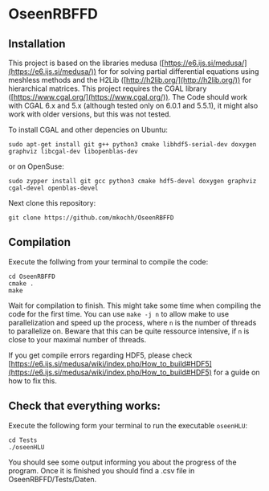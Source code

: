 # OseenRBFFD
## Installation
This project is based on the libraries medusa ([https://e6.ijs.si/medusa/](https://e6.ijs.si/medusa/)) for for solving partial differential equations using meshless methods 
and the H2Lib ([http://h2lib.org/](http://h2lib.org/)) for hierarchical matrices.
This project requires the CGAL library ([https://www.cgal.org/](https://www.cgal.org/)). 
The Code should work with CGAL 6.x and 5.x (although tested only on 6.0.1 and 5.5.1), 
it might also work with older versions, but this was not tested.

To install CGAL and other depencies on Ubuntu:
```
sudo apt-get install git g++ python3 cmake libhdf5-serial-dev doxygen graphviz libcgal-dev libopenblas-dev
```

or on OpenSuse:
```
sudo zypper install git gcc python3 cmake hdf5-devel doxygen graphviz cgal-devel openblas-devel
```

Next clone this repository:
```
git clone https://github.com/mkochh/OseenRBFFD
```

## Compilation
Execute the follwing from your terminal to compile the code:
```
cd OseenRBFFD
cmake .
make
```

Wait for compilation to finish. This might take some time when compiling the code for the first time.
You can use `make -j n` to allow make to use parallelization and speed up the process, where `n` is the number of threads to parallelize on.
Beware that this can be quite ressource intensive, if `n` is close to your maximal number of threads.

If you get compile errors regarding HDF5, please check [https://e6.ijs.si/medusa/wiki/index.php/How_to_build#HDF5](https://e6.ijs.si/medusa/wiki/index.php/How_to_build#HDF5) for a guide on how to fix this.

## Check that everything works:
Execute the following form your terminal to run the executable `oseenHLU`:
```
cd Tests
./oseenHLU
```
You should see some output informing you about the progress of the program.
Once it is finished you should find a .csv file in OseenRBFFD/Tests/Daten.
